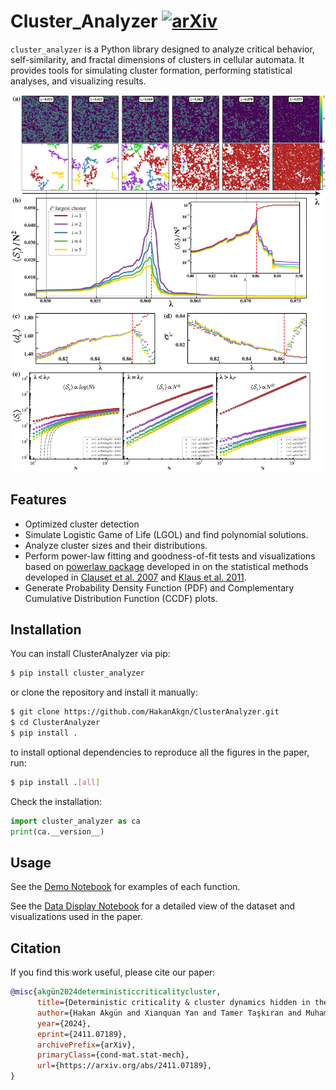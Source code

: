 # Cluster_Analyzer [![arXiv](https://img.shields.io/badge/arXiv-2412.00568---?logo=arXiv&labelColor=b31b1b&color=grey)](https://arxiv.org/abs/2411.07189)

`cluster_analyzer` is a Python library designed to analyze critical behavior, self-similarity, and fractal dimensions of clusters in cellular automata. It provides tools for simulating cluster formation, performing statistical analyses, and visualizing results.

<p align="center">
    <img src="https://raw.githubusercontent.com/HakanAkgn/ClusterAnalyzer/main/assets/fractal_latest.png" width="800" />
</p>

## Features
- Optimized cluster detection
- Simulate Logistic Game of Life (LGOL) and find polynomial solutions.
- Analyze cluster sizes and their distributions.
- Perform power-law fitting and goodness-of-fit tests and visualizations based on [powerlaw package](https://journals.plos.org/plosone/article?id=10.1371/journal.pone.0085777) developed in on the statistical methods developed in [Clauset et al. 2007](https://arxiv.org/abs/0706.1062) and [Klaus et al. 2011](https://journals.plos.org/plosone/article?id=10.1371/journal.pone.0019779).
- Generate Probability Density Function (PDF) and Complementary Cumulative Distribution Function (CCDF) plots.

## Installation

You can install ClusterAnalyzer via pip:

```bash
$ pip install cluster_analyzer
```

or clone the repository and install it manually:
```bash
$ git clone https://github.com/HakanAkgn/ClusterAnalyzer.git
$ cd ClusterAnalyzer
$ pip install . 
```
to install optional dependencies to reproduce all the figures in the paper, run:
```bash
$ pip install .[all]
```

Check the installation:
```python
import cluster_analyzer as ca
print(ca.__version__)
```

## Usage

See the [Demo Notebook](https://github.com/HakanAkgn/ClusterAnalyzer/blob/main/Cluster_Analyzer_Demo.ipynb) for examples of each function.

See the [Data Display Notebook](https://github.com/HakanAkgn/ClusterAnalyzer/blob/main/Paper_Data/Data_Display.ipynb) for a detailed view of the dataset and visualizations used in the paper.

## Citation
If you find this work useful, please cite our paper:

```bibtex
@misc{akgün2024deterministiccriticalitycluster,
      title={Deterministic criticality & cluster dynamics hidden in the Game of Life}, 
      author={Hakan Akgün and Xianquan Yan and Tamer Taşkıran and Muhamet Ibrahimi and Arash Mobaraki and Ching Hua Lee and Seymur Jahangirov},
      year={2024},
      eprint={2411.07189},
      archivePrefix={arXiv},
      primaryClass={cond-mat.stat-mech},
      url={https://arxiv.org/abs/2411.07189}, 
}
```